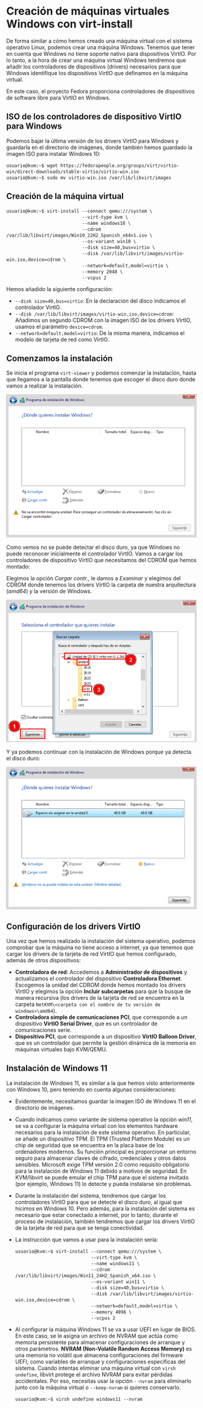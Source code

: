 # Creación de máquinas virtuales Windows con virt-install

De forma similar a cómo hemos creado una máquina virtual con el sistema operativo Linux, podemos crear una máquina Windows. Tenemos que tener en cuenta que Windows no tiene soporte nativo para dispositivos VirtIO. Por lo tanto, a la hora de crear una máquina virtual Windows tendremos que añadir los controladores de dispositivos (drivers) necesarios para que Windows identifique los dispositivos VirtIO que definamos en la máquina virtual.

En este caso, el proyecto Fedora proporciona controladores de dispositivos de software libre para VirtIO en Windows.

## ISO de los controladores de dispositivo VirtIO para Windows

Podemos bajar la última versión de los drivers VirtIO para Windows y guardarla en el directorio de imágenes, donde también hemos guardado la imagen ISO para instalar Windows 10:

```
usuario@kvm:~$ wget https://fedorapeople.org/groups/virt/virtio-win/direct-downloads/stable-virtio/virtio-win.iso
usuario@kvm:~$ sudo mv virtio-win.iso /var/lib/libvirt/images
```

## Creación de la máquina virtual



```
usuario@kvm:~$ virt-install --connect qemu:///system \
			                --virt-type kvm \
			                --name windows10 \
			                --cdrom /var/lib/libvirt/images/Win10_22H2_Spanish_x64v1.iso \
			                --os-variant win10 \
			                --disk size=40,bus=virtio \
			                --disk /var/lib/libvirt/images/virtio-win.iso,device=cdrom \
			                --network=default,model=virtio \
			                --memory 2048 \
			                --vcpus 2
```
Hemos añadido la siguiente configuración:

* `--disk size=40,bus=virtio`: En la declaración del disco indicamos el controlador VirtIO.
* `--disk /var/lib/libvirt/images/virtio-win.iso,device=cdrom`: Añadimos un segundo CDROM con la imagen ISO de los drivers VirtIO, usamos el parámetro `device=cdrom`.
* `--network=default,model=virtio`: De la misma manera, indicamos el modelo de tarjeta de red como VirtIO.

## Comenzamos la instalación

Se inicia el programa `virt-viewer` y podemos comenzar la instalación, hasta que llegamos a la pantalla donde tenemos que escoger el disco duro donde vamos a realizar la instalación.

![windows](img/windows7.png)

Como vemos no se puede detectar el disco duro, ya que Windows no puede reconocer inicialmente el controlador VirtIO. Vamos a cargar los controladores de dispositivo VirtIO que necesitamos del CDROM que hemos montado:

Elegimos la opción *Cargar contr.*, le damos a *Examinar* y elegimos del CDROM donde tenemos los drivers VirtIO la carpeta de nuestra arquitectura (*amd64*) y la versión de Windows.

![windows](img/windows8.png)

Y ya podemos continuar con la instalación de Windows porque ya detecta el disco duro:

![windows](img/windows9.png)

## Configuración de los drivers VirtIO

Una vez que hemos realizado la instalación del sistema operativo, podemos comprobar que la máquina no tiene acceso a internet, ya que tenemos que cargar los drivers de la tarjeta de red VirtIO que hemos configurado, además de otros dispositivos:

* **Controladora de red**: Accedemos a **Administrador de dispositivos** y actualizamos el controlador del dispositivo **Controladora Ethernet**. Escogemos la unidad del CDROM donde hemos montado los drivers VirtIO y elegimos la opción **Incluir subcarpetas** para que la busque de manera recursiva (los drivers de la tarjeta de red se encuentra en la carpeta `NetKVM\<carpeta con el nombre de tu versión de windows>\amd64`).
* **Controladora simple de comunicaciones PCI**, que corresponde a un dispositivo **VirtIO Serial Driver**, que es un controlador de comunicaciones serie.
* **Dispositivo PCI**, que corresponde a un dispositivo **VirtIO Balloon Driver**, que es un controlador que permite la gestión dinámica de la memoria en máquinas virtuales bajo KVM/QEMU.

## Instalación de Windows 11

La instalación de Windows 11, es similar a la que hemos visto anteriormente con Windows 10, pero teniendo en cuenta algunas consideraciones:

* Evidentemente, necesitamos guardar la imagen ISO de Windows 11 en el directorio de imágenes.
* Cuando indicamos como variante de sistema operativo la opción *win11*, se va a configurar la máquina virtual con los elementos hardware necesarios para la instalación de este sistema operativo. En particular, se añade un dispositivo TPM. El TPM (Trusted Platform Module) es un chip de seguridad que se encuentra en la placa base de los ordenadores modernos. Su función principal es proporcionar un entorno seguro para almacenar claves de cifrado, credenciales y otros datos sensibles. Microsoft exige TPM versión 2.0 como requisito obligatorio para la instalación de Windows 11 debido a motivos de seguridad. En KVM/libvirt se puede emular el chip TPM para que el sistema invitado (por ejemplo, Windows 11) lo detecte y pueda instalarse sin problemas.
* Durante la instalación del sistema, tendremos que cargar los controladores VirtIO para que se detecte el disco duro, al igual que hicimos en Windows 10. Pero además, para la instalación del sistema es necesario que estar conectado a internet, por lo tanto, durante el proceso de instalación, también tendremos que cargar los drivers VirtIO de la tarjeta de red para que se tenga conectividad.
* La instrucción que vamos a usar para la instalación sería:

	```
	usuario@kvm:~$ virt-install --connect qemu:///system \
				                --virt-type kvm \
				                --name windows11 \
				                --cdrom /var/lib/libvirt/images/Win11_24H2_Spanish_x64.iso \
				                --os-variant win11 \
				                --disk size=40,bus=virtio \
				                --disk /var/lib/libvirt/images/virtio-win.iso,device=cdrom \
				                --network=default,model=virtio \
				                --memory 4096 \
				                --vcpus 2
	```

* Al configurar la máquina Windows 11 se va a usar UEFI en lugar de BIOS. En este caso, se le asigna un archivo de NVRAM que actúa como memoria persistente para almacenar configuraciones de arranque y otros parámetros. **NVRAM (Non-Volatile Random Access Memory)** es una memoria no volátil que almacena configuraciones del firmware UEFI, como variables de arranque y configuraciones específicas del sistema. Cuando intentas eliminar una máquina virtual con `virsh undefine`, libvirt protege el archivo NVRAM para evitar pérdidas accidentales. Por eso, necesitas usar la opción `--nvram` para eliminarlo junto con la máquina virtual o `--keep-nvram` si quieres conservarlo.

	```
	usuario@kvm:~$ virsh undefine windows11 --nvram
	```
